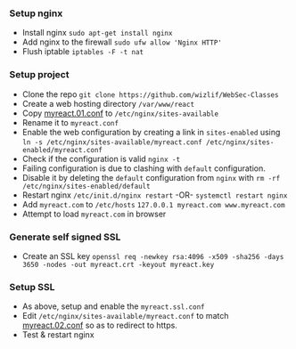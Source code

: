 ### Setup nginx
- Install nginx `sudo apt-get install nginx`
- Add nginx to the firewall `sudo ufw allow 'Nginx HTTP'`
- Flush iptable `iptables -F -t nat`

### Setup project
- Clone the repo `git clone https://github.com/wizlif/WebSec-Classes`
- Create a web hosting directory `/var/www/react`
- Copy [myreact.01.conf](myreact.01.conf) to `/etc/nginx/sites-available`
- Rename it to `myreact.conf`
- Enable the web configuration by creating a link in `sites-enabled` using `ln -s /etc/nginx/sites-available/myreact.conf /etc/nginx/sites-enabled/myreact.conf`
- Check if the configuration is valid `nginx -t`
- Failing configuration is due to clashing with `default` configuration.
- Disable it by deleting the `default` configuration from `nginx` with `rm -rf /etc/nginx/sites-enabled/default`
- Restart nginx `/etc/init.d/nginx restart` -OR- `systemctl restart nginx`
- Add `myreact.com` to `/etc/hosts` `127.0.0.1 myreact.com www.myreact.com`
- Attempt to load `myreact.com` in browser

### Generate self signed SSL
- Create an SSL key `openssl req -newkey rsa:4096 -x509 -sha256 -days 3650 -nodes -out myreact.crt -keyout myreact.key`

### Setup SSL
- As above, setup and enable the `myreact.ssl.conf`
- Edit `/etc/nginx/sites-available/myreact.conf` to match [myreact.02.conf](myreact.02.conf) so as to redirect to https.
- Test & restart nginx